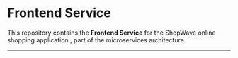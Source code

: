 # Frontend Service

This repository contains the **Frontend Service** for the ShopWave online shopping application , part of the microservices architecture.

---
